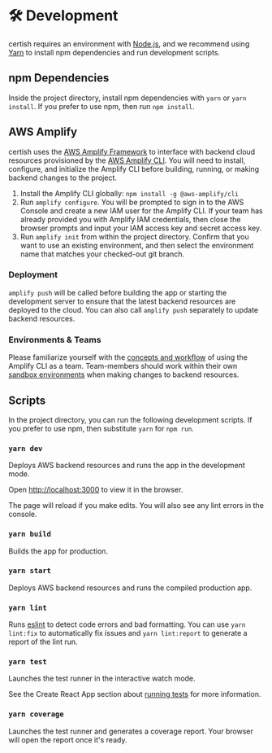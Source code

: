 # 🛠 Development

certish requires an environment with [Node.js](https://nodejs.org), and we recommend using [Yarn](https://yarnpkg.com/docs/install) to install npm dependencies and run development scripts.

## npm Dependencies

Inside the project directory, install npm dependencies with `yarn` or `yarn install`. If you prefer to use npm, then run `npm install`.

## AWS Amplify

certish uses the [AWS Amplify Framework](https://aws.amazon.com/amplify/framework) to interface with backend cloud resources provisioned by the [AWS Amplify CLI](https://aws-amplify.github.io/docs/cli-toolchain/quickstart). You will need to install, configure, and initialize the Amplify CLI before building, running, or making backend changes to the project.

1. Install the Amplify CLI globally: `npm install -g @aws-amplify/cli`
2. Run `amplify configure`. You will be prompted to sign in to the AWS Console and create a new IAM user for the Amplify CLI. If your team has already provided you with Amplify IAM credentials, then close the browser prompts and input your IAM access key and secret access key.
3. Run `amplify init` from within the project directory. Confirm that you want to use an existing environment, and then select the environment name that matches your checked-out git branch.

### Deployment

`amplify push` will be called before building the app or starting the development server to ensure that the latest backend resources are deployed to the cloud. You can also call `amplify push` separately to update backend resources.

### Environments & Teams

Please familiarize yourself with the [concepts and workflow](https://aws-amplify.github.io/docs/cli-toolchain/quickstart#environments--teams) of using the Amplify CLI as a team. Team-members should work within their own [sandbox environments](https://aws-amplify.github.io/docs/cli-toolchain/quickstart#team-members-working-on-their-own-sandbox-environments-recommended) when making changes to backend resources.

## Scripts

In the project directory, you can run the following development scripts. If you prefer to use npm, then substitute `yarn` for `npm run`.

### `yarn dev`

Deploys AWS backend resources and runs the app in the development mode.

Open [http://localhost:3000](http://localhost:3000) to view it in the browser.

The page will reload if you make edits.
You will also see any lint errors in the console.

### `yarn build`

Builds the app for production.

### `yarn start`

Deploys AWS backend resources and runs the compiled production app.

### `yarn lint`

Runs [eslint](https://eslint.org) to detect code errors and bad formatting. You can use `yarn lint:fix` to automatically fix issues and `yarn lint:report` to generate a report of the lint run.

### `yarn test`

Launches the test runner in the interactive watch mode.

See the Create React App section about [running tests](https://facebook.github.io/create-react-app/docs/running-tests) for more information.

### `yarn coverage`

Launches the test runner and generates a coverage report. Your browser will open the report once it's ready.
